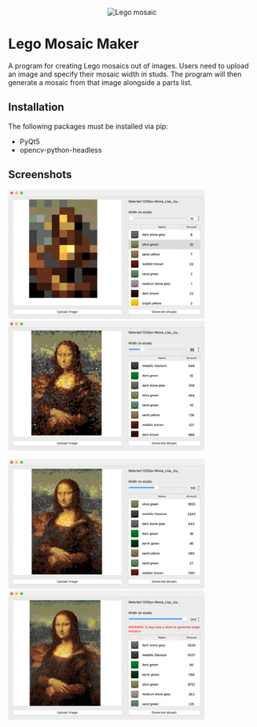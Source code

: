 <p align="center">
<img width="200" alt="Lego mosaic" src="https://user-images.githubusercontent.com/88731772/147842835-8a789e91-98b9-456d-a977-2365cdc9f96b.png">
</p>

# Lego Mosaic Maker

A program for creating Lego mosaics out of images. Users need to upload an image and specify their mosaic width in studs. The program will then generate a mosaic from that image alongside a parts list. 

## Installation

The following packages must be installed via pip:
* PyQt5
* opencv-python-headless

## Screenshots

<p float="left">
  <img src="screenshots/screenshot1.png?raw=true" width="400" />
  <img src="screenshots/screenshot3.png?raw=true" width="400" />
</p>

<p float="left">
  <img src="screenshots/screenshot2.png?raw=true" width="400" />
  <img src="screenshots/screenshot4.png?raw=true" width="400" />
</p>

